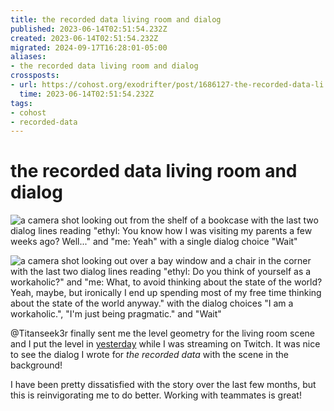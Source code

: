 ```yaml
---
title: the recorded data living room and dialog
published: 2023-06-14T02:51:54.232Z
created: 2023-06-14T02:51:54.232Z
migrated: 2024-09-17T16:28:01-05:00
aliases:
- the recorded data living room and dialog
crossposts:
- url: https://cohost.org/exodrifter/post/1686127-the-recorded-data-li
  time: 2023-06-14T02:51:54.232Z
tags:
- cohost
- recorded-data
---
```


# the recorded data living room and dialog

![a camera shot looking out from the shelf of a bookcase with the last two dialog lines reading "ethyl: You know how I was visiting my parents a few weeks ago? Well..." and "me: Yeah" with a single dialog choice "Wait"](20230614025154-1.png)

![a camera shot looking out over a bay window and a chair in the corner with the last two dialog lines reading "ethyl: Do you think of yourself as a workaholic?" and "me: What, to avoid thinking about the state of the world? Yeah, maybe, but ironically I end up spending most of my free time thinking about the state of the world anyway." with the dialog choices "I am a workaholic.", "I'm just being pragmatic." and "Wait"](20230614025154-2.png)

@Titanseek3r finally sent me the level geometry for the living room scene and I put the level in [yesterday](../vods/20230614012732.md) while I was streaming on Twitch. It was nice to see the dialog I wrote for _the recorded data_ with the scene in the background!

I have been pretty dissatisfied with the story over the last few months, but this is reinvigorating me to do better. Working with teammates is great!
